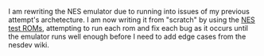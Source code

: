 I am rewriting the NES emulator due to running into issues of my previous attempt's archetecture.
I am now writing it from "scratch" by using the [NES test ROMs](https://github.com/christopherpow/nes-test-roms), attempting to run each rom and fix each bug as it occurs until the emulator runs well enough before I need to add edge cases from the nesdev wiki.
